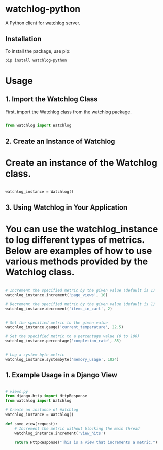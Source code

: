 # watchlog-python

A Python client for [watchlog](https://watchlog.org/) server.

## Installation

To install the package, use pip:

```bash
pip install watchlog-python
```

# Usage
## 1. Import the Watchlog Class
First, import the Watchlog class from the watchlog package.


```python

from watchlog import Watchlog

```

## 2. Create an Instance of Watchlog
# Create an instance of the Watchlog class.

```python

watchlog_instance = Watchlog()

```


## 3. Using Watchlog in Your Application
# You can use the watchlog_instance to log different types of metrics. Below are examples of how to use various methods provided by the Watchlog class.

```python

# Increment the specified metric by the given value (default is 1)
watchlog_instance.increment('page_views', 10)

# Decrement the specified metric by the given value (default is 1)
watchlog_instance.decrement('items_in_cart', 2)


# Set the specified metric to the given value
watchlog_instance.gauge('current_temperature', 22.5)

# Set the specified metric to a percentage value (0 to 100)
watchlog_instance.percentage('completion_rate', 85)


# Log a system byte metric
watchlog_instance.systembyte('memory_usage', 1024)


```

## 1. Example Usage in a Django View

```python

# views.py
from django.http import HttpResponse
from watchlog import Watchlog

# Create an instance of Watchlog
watchlog_instance = Watchlog()

def some_view(request):
    # Increment the metric without blocking the main thread
    watchlog_instance.increment('view_hits')

    return HttpResponse("This is a view that increments a metric.")
    

```
